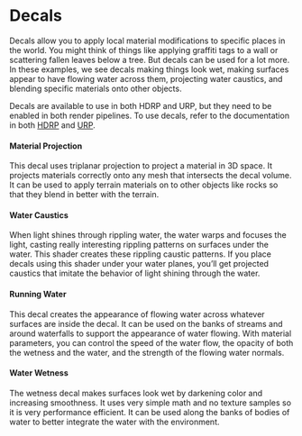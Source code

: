 # Decals
Decals allow you to apply local material modifications to specific places in the world. You might think of things like applying graffiti tags to a wall or scattering fallen leaves below a tree. But decals can be used for a lot more. In these examples, we see decals making things look wet, making surfaces appear to have flowing water across them, projecting water caustics, and blending specific materials onto other objects.

Decals are available to use in both HDRP and URP, but they need to be enabled in both render pipelines. To use decals, refer to the documentation in both [HDRP](https://docs.unity3d.com/Packages/com.unity.render-pipelines.high-definition@17.0/manual/decals.html) and [URP](https://docs.unity3d.com/Manual/urp/renderer-feature-decal.html).

#### Material Projection
This decal uses triplanar projection to project a material in 3D space. It projects materials correctly onto any mesh that intersects the decal volume.  It can be used to apply terrain materials on to other objects like rocks so that they blend in better with the terrain.
#### Water Caustics
When light shines through rippling water, the water warps and focuses the light, casting really interesting rippling patterns on surfaces under the water.  This shader creates these rippling caustic patterns. If you place decals using this shader under your water planes, you’ll get projected caustics that imitate the behavior of light shining through the water.
#### Running Water
This decal creates the appearance of flowing water across whatever surfaces are inside the decal. It can be used on the banks of streams and around waterfalls to support the appearance of water flowing. With material parameters, you can control the speed of the water flow, the opacity of both the wetness and the water, and the strength of the flowing water normals.
#### Water Wetness
The wetness decal makes surfaces look wet by darkening color and increasing smoothness. It uses very simple math and no texture samples so it is very performance efficient. It can be used along the banks of bodies of water to better integrate the water with the environment.